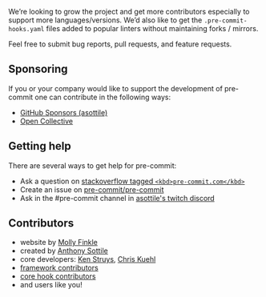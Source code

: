 We’re looking to grow the project and get more contributors especially to
support more languages/versions. We’d also like to get the
`.pre-commit-hooks.yaml` files added to popular linters without maintaining
forks / mirrors.

Feel free to submit bug reports, pull requests, and feature requests.

## Sponsoring

If you or your company would like to support the development of pre-commit one
can contribute in the following ways:

- [GitHub Sponsors (asottile)](https://github.com/sponsors/asottile)
- [Open Collective](https://opencollective.com/pre-commit)

## Getting help

There are several ways to get help for pre-commit:

- Ask a question on [stackoverflow tagged `<kbd>pre-commit.com</kbd>`]
- Create an issue on [pre-commit/pre-commit]
- Ask in the #pre-commit channel in [asottile's twitch discord]

[stackoverflow tagged `<kbd>pre-commit.com</kbd>`]: https://stackoverflow.com/questions/tagged/pre-commit.com
[pre-commit/pre-commit]: https://github.com/pre-commit/pre-commit/issues/
[asottile's twitch discord]: https://discord.gg/xDKGPaW


## Contributors

- website by [Molly Finkle](https://github.com/mfnkl)
- created by [Anthony Sottile](https://github.com/asottile)
- core developers: [Ken Struys](https://github.com/struys),
  [Chris Kuehl](https://github.com/chriskuehl)
- [framework contributors](https://github.com/pre-commit/pre-commit/graphs/contributors)
- [core hook contributors](https://github.com/pre-commit/pre-commit-hooks/graphs/contributors)
- and users like you!
